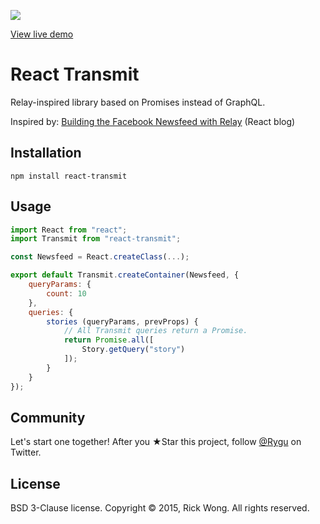 ![](http://i.imgur.com/ODCeNP2.png?1)

[View live demo](https://edealer.nl/react-transmit/) 

# React Transmit

Relay-inspired library based on Promises instead of GraphQL.

Inspired by: [Building the Facebook Newsfeed with Relay](http://facebook.github.io/react/blog/2015/03/19/building-the-facebook-news-feed-with-relay.html) (React blog)

## Installation

	npm install react-transmit

## Usage

````js
import React from "react";
import Transmit from "react-transmit";

const Newsfeed = React.createClass(...);

export default Transmit.createContainer(Newsfeed, {
	queryParams: {
		count: 10
	},
	queries: {
		stories (queryParams, prevProps) {
			// All Transmit queries return a Promise.
			return Promise.all([
				Story.getQuery("story")
			]);
		}
	}
});
````

## Community

Let's start one together! After you ★Star this project, follow [@Rygu](https://twitter.com/rygu)
on Twitter.

## License

BSD 3-Clause license. Copyright © 2015, Rick Wong. All rights reserved.
